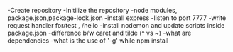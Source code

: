 -Create repository
-Initilize the repository
-node modules, package.json,package-lock.json
-install express
-listen to port 7777
-write request handler for/test , /hello
-install nodemon and update scripts inside package.json
-difference b/w caret and tilde (^ vs ~)
-what are dependencies
-what is the use of '-g' while npm install